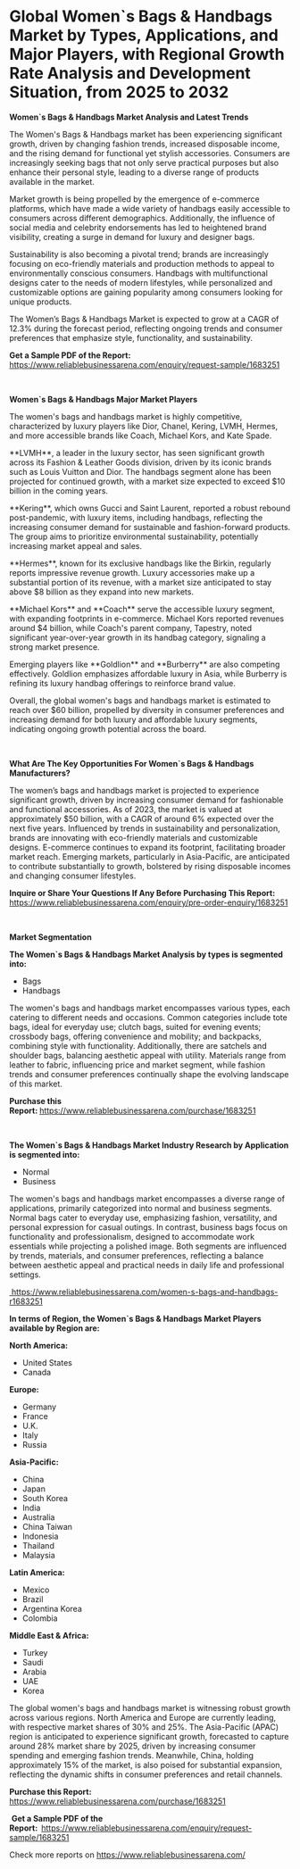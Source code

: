 <p><h1>Global Women`s Bags & Handbags Market by Types, Applications, and Major Players, with Regional Growth Rate Analysis and Development Situation, from 2025 to 2032</h1></p><p><strong>Women`s Bags & Handbags Market Analysis and Latest Trends</strong></p>
<p><p>The Women's Bags & Handbags market has been experiencing significant growth, driven by changing fashion trends, increased disposable income, and the rising demand for functional yet stylish accessories. Consumers are increasingly seeking bags that not only serve practical purposes but also enhance their personal style, leading to a diverse range of products available in the market.</p><p>Market growth is being propelled by the emergence of e-commerce platforms, which have made a wide variety of handbags easily accessible to consumers across different demographics. Additionally, the influence of social media and celebrity endorsements has led to heightened brand visibility, creating a surge in demand for luxury and designer bags.</p><p>Sustainability is also becoming a pivotal trend; brands are increasingly focusing on eco-friendly materials and production methods to appeal to environmentally conscious consumers. Handbags with multifunctional designs cater to the needs of modern lifestyles, while personalized and customizable options are gaining popularity among consumers looking for unique products.</p><p>The Women’s Bags & Handbags Market is expected to grow at a CAGR of 12.3% during the forecast period, reflecting ongoing trends and consumer preferences that emphasize style, functionality, and sustainability.</p></p>
<p><strong>Get a Sample PDF of the Report:&nbsp;</strong> <a href="https://www.reliablebusinessarena.com/enquiry/request-sample/1683251?utm_campaign=3294&utm_medium=2&utm_source=Github&utm_content=ia&utm_term=26032025&utm_id=womens-bags-handbags">https://www.reliablebusinessarena.com/enquiry/request-sample/1683251</a></p>
<p>&nbsp;</p>
<p><strong>Women`s Bags & Handbags Major Market Players</strong></p>
<p><p>The women's bags and handbags market is highly competitive, characterized by luxury players like Dior, Chanel, Kering, LVMH, Hermes, and more accessible brands like Coach, Michael Kors, and Kate Spade. </p><p>**LVMH**, a leader in the luxury sector, has seen significant growth across its Fashion & Leather Goods division, driven by its iconic brands such as Louis Vuitton and Dior. The handbags segment alone has been projected for continued growth, with a market size expected to exceed $10 billion in the coming years.</p><p>**Kering**, which owns Gucci and Saint Laurent, reported a robust rebound post-pandemic, with luxury items, including handbags, reflecting the increasing consumer demand for sustainable and fashion-forward products. The group aims to prioritize environmental sustainability, potentially increasing market appeal and sales.</p><p>**Hermes**, known for its exclusive handbags like the Birkin, regularly reports impressive revenue growth. Luxury accessories make up a substantial portion of its revenue, with a market size anticipated to stay above $8 billion as they expand into new markets.</p><p>**Michael Kors** and **Coach** serve the accessible luxury segment, with expanding footprints in e-commerce. Michael Kors reported revenues around $4 billion, while Coach's parent company, Tapestry, noted significant year-over-year growth in its handbag category, signaling a strong market presence.</p><p>Emerging players like **Goldlion** and **Burberry** are also competing effectively. Goldlion emphasizes affordable luxury in Asia, while Burberry is refining its luxury handbag offerings to reinforce brand value. </p><p>Overall, the global women's bags and handbags market is estimated to reach over $60 billion, propelled by diversity in consumer preferences and increasing demand for both luxury and affordable luxury segments, indicating ongoing growth potential across the board.</p></p>
<p>&nbsp;</p>
<p><strong>What Are The Key Opportunities For Women`s Bags & Handbags Manufacturers?</strong></p>
<p><p>The women’s bags and handbags market is projected to experience significant growth, driven by increasing consumer demand for fashionable and functional accessories. As of 2023, the market is valued at approximately $50 billion, with a CAGR of around 6% expected over the next five years. Influenced by trends in sustainability and personalization, brands are innovating with eco-friendly materials and customizable designs. E-commerce continues to expand its footprint, facilitating broader market reach. Emerging markets, particularly in Asia-Pacific, are anticipated to contribute substantially to growth, bolstered by rising disposable incomes and changing consumer lifestyles.</p></p>
<p><strong>Inquire or Share Your Questions If Any Before Purchasing This Report:</strong> <a href="https://www.reliablebusinessarena.com/enquiry/pre-order-enquiry/1683251?utm_campaign=3294&utm_medium=2&utm_source=Github&utm_content=ia&utm_term=26032025&utm_id=womens-bags-handbags">https://www.reliablebusinessarena.com/enquiry/pre-order-enquiry/1683251</a></p>
<p>&nbsp;</p>
<p><strong>Market Segmentation</strong></p>
<p><strong>The Women`s Bags & Handbags Market Analysis by types is segmented into:</strong></p>
<p><ul><li>Bags</li><li>Handbags</li></ul></p>
<p><p>The women's bags and handbags market encompasses various types, each catering to different needs and occasions. Common categories include tote bags, ideal for everyday use; clutch bags, suited for evening events; crossbody bags, offering convenience and mobility; and backpacks, combining style with functionality. Additionally, there are satchels and shoulder bags, balancing aesthetic appeal with utility. Materials range from leather to fabric, influencing price and market segment, while fashion trends and consumer preferences continually shape the evolving landscape of this market.</p></p>
<p><strong>Purchase this Report:&nbsp;</strong><a href="https://www.reliablebusinessarena.com/purchase/1683251?utm_campaign=3294&utm_medium=2&utm_source=Github&utm_content=ia&utm_term=26032025&utm_id=womens-bags-handbags">https://www.reliablebusinessarena.com/purchase/1683251</a></p>
<p>&nbsp;</p>
<p><strong>The Women`s Bags & Handbags Market Industry Research by Application is segmented into:</strong></p>
<p><ul><li>Normal</li><li>Business</li></ul></p>
<p><p>The women's bags and handbags market encompasses a diverse range of applications, primarily categorized into normal and business segments. Normal bags cater to everyday use, emphasizing fashion, versatility, and personal expression for casual outings. In contrast, business bags focus on functionality and professionalism, designed to accommodate work essentials while projecting a polished image. Both segments are influenced by trends, materials, and consumer preferences, reflecting a balance between aesthetic appeal and practical needs in daily life and professional settings.</p></p>
<p><a href="https://www.reliablebusinessarena.com/women-s-bags-and-handbags-r1683251?utm_campaign=3294&utm_medium=2&utm_source=Github&utm_content=ia&utm_term=26032025&utm_id=womens-bags-handbags">&nbsp;https://www.reliablebusinessarena.com/women-s-bags-and-handbags-r1683251</a></p>
<p><strong>In terms of Region, the Women`s Bags & Handbags Market Players available by Region are:</strong></p>
<p>
    <p> <strong> North America: </strong>
        <ul>
            <li>United States</li>
            <li>Canada</li>
        </ul>
        </p> 
    <p> <strong> Europe: </strong>
        <ul>
            <li>Germany</li>
            <li>France</li>
            <li>U.K.</li>
            <li>Italy</li>
            <li>Russia</li>
        </ul>
        </p> 
    <p> <strong> Asia-Pacific: </strong>
        <ul>
            <li>China</li>
            <li>Japan</li>
            <li>South Korea</li>
            <li>India</li>
            <li>Australia</li>
            <li>China Taiwan</li>
            <li>Indonesia</li>
            <li>Thailand</li>
            <li>Malaysia</li>
        </ul>
        </p> 
    <p> <strong> Latin America: </strong>
        <ul>
            <li>Mexico</li>
            <li>Brazil</li>
            <li>Argentina Korea</li>
            <li>Colombia</li>
        </ul>
        </p> 
    <p> <strong> Middle East & Africa: </strong>
        <ul>
            <li>Turkey</li>
            <li>Saudi</li>
            <li>Arabia</li>
            <li>UAE</li>
            <li>Korea</li>
        </ul>
    </p>
    </p>
<p><p>The global women's bags and handbags market is witnessing robust growth across various regions. North America and Europe are currently leading, with respective market shares of 30% and 25%. The Asia-Pacific (APAC) region is anticipated to experience significant growth, forecasted to capture around 28% market share by 2025, driven by increasing consumer spending and emerging fashion trends. Meanwhile, China, holding approximately 15% of the market, is also poised for substantial expansion, reflecting the dynamic shifts in consumer preferences and retail channels.</p></p>
<p><strong>Purchase this Report: </strong><a href="https://www.reliablebusinessarena.com/purchase/1683251?utm_campaign=3294&utm_medium=2&utm_source=Github&utm_content=ia&utm_term=26032025&utm_id=womens-bags-handbags">https://www.reliablebusinessarena.com/purchase/1683251</a></p>
<p>&nbsp;<strong>Get a Sample PDF of the Report:&nbsp;&nbsp;</strong><a href="https://www.reliablebusinessarena.com/enquiry/request-sample/1683251?utm_campaign=3294&utm_medium=2&utm_source=Github&utm_content=ia&utm_term=26032025&utm_id=womens-bags-handbags">https://www.reliablebusinessarena.com/enquiry/request-sample/1683251</a></p>
<p><strong></strong></p>
<p>Check more reports on <a href="https://www.reliablebusinessarena.com/?utm_campaign=3294&utm_medium=2&utm_source=Github&utm_content=ia&utm_term=26032025&utm_id=womens-bags-handbags">https://www.reliablebusinessarena.com/</a></p>